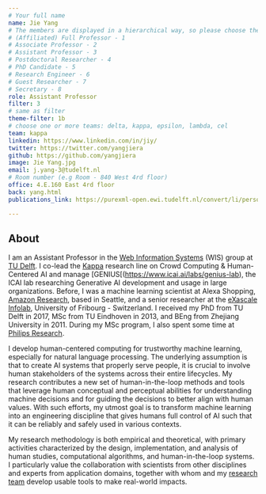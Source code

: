 ```yaml
---
# Your full name 
name: Jie Yang
# The members are displayed in a hierarchical way, so please choose the role (e.g. Full Professor, Assistant Professor etc) and filter number (e.g. 1, 2, 3) from this list:
# (Affiliated) Full Professor - 1
# Associate Professor - 2
# Assistant Professor - 3
# Postdoctoral Researcher - 4
# PhD Candidate - 5
# Research Engineer - 6 
# Guest Researcher - 7
# Secretary - 8
role: Assistant Professor
filter: 3
# same as filter
theme-filter: 1b
# choose one or more teams: delta, kappa, epsilon, lambda, cel
team: kappa
linkedin: https://www.linkedin.com/in/jiy/
twitter: https://twitter.com/yangjiera
github: https://github.com/yangjiera
image: Jie Yang.jpg
email: j.yang-3@tudelft.nl
# Room number (e.g Room - 840 West 4rd floor)
office: 4.E.160 East 4rd floor
back: yang.html
publications_link: https://purexml-open.ewi.tudelft.nl/convert/li/persons/7c98938e-95a5-4303-99fb-abe2a102d9c5

---
```


## About
I am an Assistant Professor in the [Web Information Systems](https://www.wis.ewi.tudelft.nl) (WIS) group at [TU Delft](https://www.tudelft.nl). I co-lead the [Kappa](https://www.wis.ewi.tudelft.nl/crowd-computing) research line on Crowd Computing & Human-Centered AI and manage [GENIUS[(https://www.icai.ai/labs/genius-lab), the ICAI lab researching Generative AI development and usage in large organizations. Before, I was a machine learning scientist at Alexa Shopping, [Amazon Research](https://www.amazon.science), based in Seattle, and a senior researcher at the [eXascale Infolab](https://exascale.info), University of Fribourg - Switzerland. I received my PhD from TU Delft in 2017, MSc from TU Eindhoven in 2013, and BEng from Zhejiang University in 2011. During my MSc program, I also spent some time at [Philips Research](https://www.philips.com/a-w/research/home).

I develop human-centered computing for trustworthy machine learning, especially for natural language processing. The underlying assumption is that to create AI systems that properly serve people, it is crucial to involve human stakeholders of the systems across their entire lifecycles. My research contributes a new set of human-in-the-loop methods and tools that leverage human conceptual and perceptual abilities for understanding machine decisions and for guiding the decisions to better align with human values. With such efforts, my utmost goal is to transform machine learning into an engineering discipline that gives humans full control of AI such that it can be reliably and safely used in various contexts.

My research methodology is both empirical and theoretical, with primary activities characterized by the design, implementation, and analysis of human studies, computational algorithms, and human-in-the-loop systems. I particularly value the collaboration with scientists from other disciplines and experts from application domains, together with whom and my [research team](https://yangjiera.github.io/people.html) develop usable tools to make real-world impacts. 
